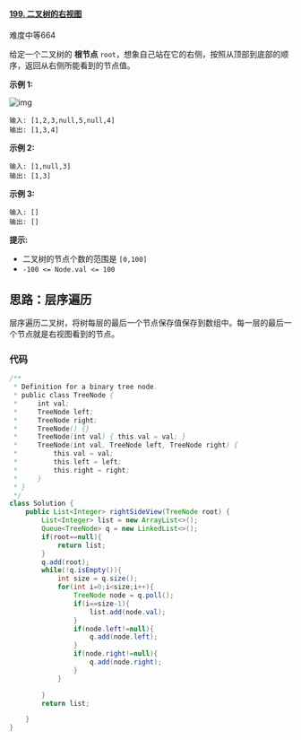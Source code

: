 #### [199. 二叉树的右视图](https://leetcode-cn.com/problems/binary-tree-right-side-view/)

难度中等664

给定一个二叉树的 **根节点** `root`，想象自己站在它的右侧，按照从顶部到底部的顺序，返回从右侧所能看到的节点值。

 

**示例 1:**

![img](https://assets.leetcode.com/uploads/2021/02/14/tree.jpg)

```
输入: [1,2,3,null,5,null,4]
输出: [1,3,4]
```

**示例 2:**

```
输入: [1,null,3]
输出: [1,3]
```

**示例 3:**

```
输入: []
输出: []
```

 

**提示:**

- 二叉树的节点个数的范围是 `[0,100]`
- `-100 <= Node.val <= 100` 

## 思路：层序遍历

层序遍历二叉树，将树每层的最后一个节点保存值保存到数组中。每一层的最后一个节点就是右视图看到的节点。

###	代码

```java
/**
 * Definition for a binary tree node.
 * public class TreeNode {
 *     int val;
 *     TreeNode left;
 *     TreeNode right;
 *     TreeNode() {}
 *     TreeNode(int val) { this.val = val; }
 *     TreeNode(int val, TreeNode left, TreeNode right) {
 *         this.val = val;
 *         this.left = left;
 *         this.right = right;
 *     }
 * }
 */
class Solution {
    public List<Integer> rightSideView(TreeNode root) {
        List<Integer> list = new ArrayList<>();
        Queue<TreeNode> q = new LinkedList<>();
        if(root==null){
            return list;
        }
        q.add(root);
        while(!q.isEmpty()){
            int size = q.size();
            for(int i=0;i<size;i++){
                TreeNode node = q.poll();
                if(i==size-1){
                    list.add(node.val);
                }
                if(node.left!=null){
                    q.add(node.left);
                }
                if(node.right!=null){
                    q.add(node.right);
                }
            }

        }
        return list;

    }
}
```